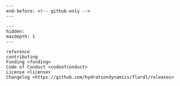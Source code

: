 ```{include} ../README.md
---
end-before: <!-- github-only -->
---
```

[license]: license
[contributor guide]: contributing
[reference]: reference
[funding]: funding

```{toctree}
---
hidden:
maxdepth: 1
---

reference
contributing
Funding <funding>
Code of Conduct <codeofconduct>
License <license>
Changelog <https://github.com/hydrationdynamics/flardl/releases>
```
